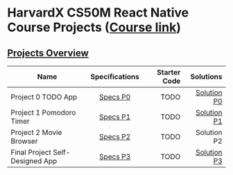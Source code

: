 # HarvardX CS50M React Native Course Projects ([Course link](https://www.edx.org/course/cs50s-mobile-app-development-with-react-native-0))

## [Projects Overview](https://cs50.github.io/mobile/projects/)

| Name        | Specifications          | Starter Code | Solutions  |
| ------------- |:-------------:| -----:| -----:|
| Project 0	TODO App      | [Specs P0](https://cs50.github.io/mobile/projects/0) | TODO | [Solution P0](https://github.com/jhhayashi/react-native-course/tree/master/project0/solution) |
| Project 1	Pomodoro Timer      | [Specs P1](https://cs50.github.io/mobile/projects/1)      |   TODO | [Solution P1](https://github.com/jhhayashi/pomodoro-timer) |
| Project 2	Movie Browser | [Specs P2](https://cs50.github.io/mobile/projects/2)      |    TODO | Solution P2 |
| Final Project	Self-Designed App | [Specs P3](https://cs50.github.io/mobile/projects/final)      |    TODO | [Solution P3](https://github.com/mobile50/final-project-ssunduko) |
